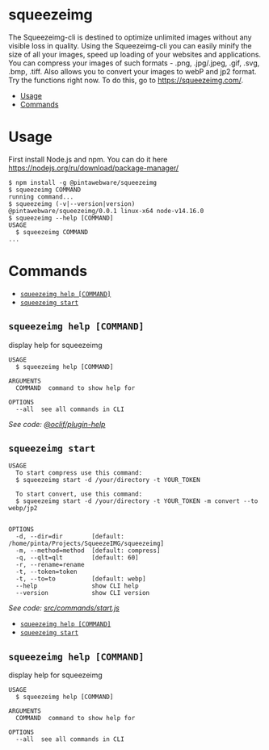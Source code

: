 squeezeimg
==========
The Squeezeimg-cli is destined to optimize unlimited images without any visible loss in quality.
Using the Squeezeimg-cli you can easily minify the size of all your images, speed up loading of your websites and applications.
You can compress your images of such formats - .png, .jpg/.jpeg, .gif, .svg, .bmp, .tiff.
Also allows you to convert your images to webP and jp2 format.
Try the functions right now. To do this, go to https://squeezeimg.com/.



<!-- toc -->
* [Usage](#usage)
* [Commands](#commands)
<!-- tocstop -->
# Usage
<!-- usage -->
First install Node.js and npm. You can do it here https://nodejs.org/ru/download/package-manager/
```sh-session
$ npm install -g @pintawebware/squeezeimg
$ squeezeimg COMMAND
running command...
$ squeezeimg (-v|--version|version)
@pintawebware/squeezeimg/0.0.1 linux-x64 node-v14.16.0
$ squeezeimg --help [COMMAND]
USAGE
  $ squeezeimg COMMAND
...
```
<!-- usagestop -->
# Commands
<!-- commands -->
* [`squeezeimg help [COMMAND]`](#squeezeimg-help-command)
* [`squeezeimg start`](#squeezeimg-start)

## `squeezeimg help [COMMAND]`

display help for squeezeimg

```
USAGE
  $ squeezeimg help [COMMAND]

ARGUMENTS
  COMMAND  command to show help for

OPTIONS
  --all  see all commands in CLI
```

_See code: [@oclif/plugin-help](https://github.com/oclif/plugin-help/blob/v3.2.2/src/commands/help.ts)_

## `squeezeimg start`

```
USAGE
  To start compress use this command:
  $ squeezeimg start -d /your/directory -t YOUR_TOKEN

  To start convert, use this command:
  $ squeezeimg start -d /your/directory -t YOUR_TOKEN -m convert --to webp/jp2


OPTIONS
  -d, --dir=dir        [default: /home/pinta/Projects/SqueezeIMG/squeezeimg]
  -m, --method=method  [default: compress]
  -q, --qlt=qlt        [default: 60]
  -r, --rename=rename
  -t, --token=token
  -t, --to=to          [default: webp]
  --help               show CLI help
  --version            show CLI version
```

_See code: [src/commands/start.js](https://github.com/SqueezeIMG/squeezeimg/blob/v0.0.1/src/commands/start.js)_
<!-- commandsstop -->
* [`squeezeimg help [COMMAND]`](#squeezeimg-help-command)
* [`squeezeimg start`](#squeezeimg-start)

## `squeezeimg help [COMMAND]`

display help for squeezeimg

```
USAGE
  $ squeezeimg help [COMMAND]

ARGUMENTS
  COMMAND  command to show help for

OPTIONS
  --all  see all commands in CLI
```